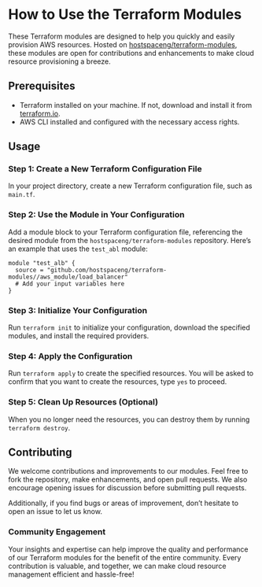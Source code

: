 # How to Use the Terraform Modules

These Terraform modules are designed to help you quickly and easily provision AWS resources. Hosted on [hostspaceng/terraform-modules](https://github.com/hostspaceng/terraform-modules), these modules are open for contributions and enhancements to make cloud resource provisioning a breeze.

## Prerequisites

- Terraform installed on your machine. If not, download and install it from [terraform.io](https://www.terraform.io/downloads.html).
- AWS CLI installed and configured with the necessary access rights.

## Usage

### Step 1: Create a New Terraform Configuration File

In your project directory, create a new Terraform configuration file, such as `main.tf`.

### Step 2: Use the Module in Your Configuration

Add a module block to your Terraform configuration file, referencing the desired module from the `hostspaceng/terraform-modules` repository. Here’s an example that uses the `test_abl` module:

```hcl
module "test_alb" {
  source = "github.com/hostspaceng/terraform-modules//aws_module/load_balancer"
  # Add your input variables here
}
```

### Step 3: Initialize Your Configuration

Run `terraform init` to initialize your configuration, download the specified modules, and install the required providers.

### Step 4: Apply the Configuration

Run `terraform apply` to create the specified resources. You will be asked to confirm that you want to create the resources, type `yes` to proceed.

### Step 5: Clean Up Resources (Optional)

When you no longer need the resources, you can destroy them by running `terraform destroy`.

## Contributing

We welcome contributions and improvements to our modules. Feel free to fork the repository, make enhancements, and open pull requests. We also encourage opening issues for discussion before submitting pull requests.

Additionally, if you find bugs or areas of improvement, don’t hesitate to open an issue to let us know.

### Community Engagement

Your insights and expertise can help improve the quality and performance of our Terraform modules for the benefit of the entire community. Every contribution is valuable, and together, we can make cloud resource management efficient and hassle-free!
